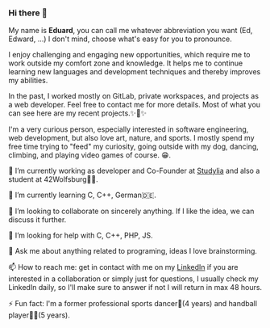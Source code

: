 ### Hi there 👋

My name is **Eduard**, you can call me whatever abbreviation you want (Ed, Edward, ...) I don't mind, choose what's easy for you to pronounce.

I enjoy challenging and engaging new opportunities, which require me to work outside my comfort zone and knowledge. It helps me to continue learning new languages and development techniques and thereby improves my abilities.

In the past, I worked mostly on GitLab, private workspaces, and projects as a web developer. Feel free to contact me for more details. Most of what you can see here are my recent projects.✨🤩✨

I'm a very curious person, especially interested in software engineering, web development, but also love art, nature, and sports. I mostly spend my free time trying to "feed" my curiosity, going outside with my dog, dancing, climbing, and playing video games of course. 😁.

   <p>🔭 I’m currently working as developer and Co-Founder at <a href="https://studylia.com/" target="_blank">Studylia</a> and also a student at 42Wolfsburg👨‍🎓.</p>
   <p>🌱 I’m currently learning C, C++, German🇩🇪.</p>
   <p>👯 I’m looking to collaborate on sincerely anything. If I like the idea, we can discuss it further.</p>
   <p>🤔 I’m looking for help with C, C++, PHP, JS.</p>
   <p>💬 Ask me about anything related to programing, ideas I love brainstorming.</p>
   <p>📫 How to reach me: get in contact with me on my <a href="https://www.linkedin.com/in/eduard-hosu-a7725b159/" target="_blank">LinkedIn</a> if you are interested in a collaboration or simply just for questions, I usually check my LinkedIn daily, so I'll make sure to answer if not I will return in max 48 hours.</p>
   <p>⚡ Fun fact: I'm a former professional sports dancer🕺(4 years) and handball player🤾‍♂️(5 years).</p>

